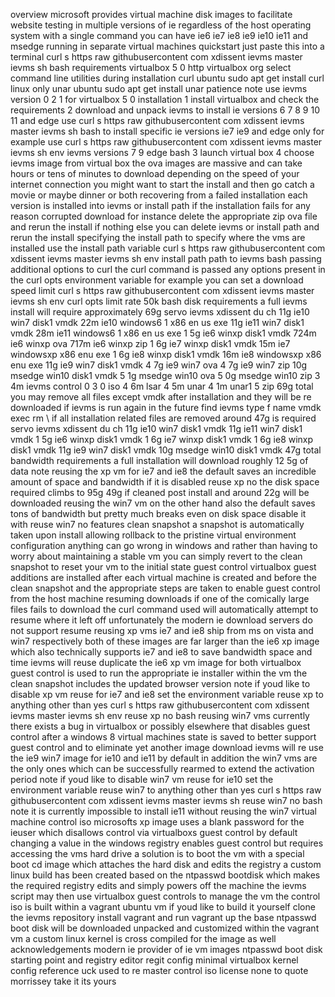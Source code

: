 overview microsoft provides virtual machine disk images to facilitate website testing in multiple versions of ie regardless of the host operating system with a single command you can have ie6 ie7 ie8 ie9 ie10 ie11 and msedge running in separate virtual machines quickstart just paste this into a terminal curl s https raw githubusercontent com xdissent ievms master ievms sh bash requirements virtualbox 5 0 http virtualbox org select command line utilities during installation curl ubuntu sudo apt get install curl linux only unar ubuntu sudo apt get install unar patience note use ievms version 0 2 1 for virtualbox 5 0 installation 1 install virtualbox and check the requirements 2 download and unpack ievms to install ie versions 6 7 8 9 10 11 and edge use curl s https raw githubusercontent com xdissent ievms master ievms sh bash to install specific ie versions ie7 ie9 and edge only for example use curl s https raw githubusercontent com xdissent ievms master ievms sh env ievms versions 7 9 edge bash 3 launch virtual box 4 choose ievms image from virtual box the ova images are massive and can take hours or tens of minutes to download depending on the speed of your internet connection you might want to start the install and then go catch a movie or maybe dinner or both recovering from a failed installation each version is installed into ievms or install path if the installation fails for any reason corrupted download for instance delete the appropriate zip ova file and rerun the install if nothing else you can delete ievms or install path and rerun the install specifying the install path to specify where the vms are installed use the install path variable curl s https raw githubusercontent com xdissent ievms master ievms sh env install path path to ievms bash passing additional options to curl the curl command is passed any options present in the curl opts environment variable for example you can set a download speed limit curl s https raw githubusercontent com xdissent ievms master ievms sh env curl opts limit rate 50k bash disk requirements a full ievms install will require approximately 69g servo ievms xdissent du ch 11g ie10 win7 disk1 vmdk 22m ie10 windows6 1 x86 en us exe 11g ie11 win7 disk1 vmdk 28m ie11 windows6 1 x86 en us exe 1 5g ie6 winxp disk1 vmdk 724m ie6 winxp ova 717m ie6 winxp zip 1 6g ie7 winxp disk1 vmdk 15m ie7 windowsxp x86 enu exe 1 6g ie8 winxp disk1 vmdk 16m ie8 windowsxp x86 enu exe 11g ie9 win7 disk1 vmdk 4 7g ie9 win7 ova 4 7g ie9 win7 zip 10g msedge win10 disk1 vmdk 5 1g msedge win10 ova 5 0g msedge win10 zip 3 4m ievms control 0 3 0 iso 4 6m lsar 4 5m unar 4 1m unar1 5 zip 69g total you may remove all files except vmdk after installation and they will be re downloaded if ievms is run again in the future find ievms type f name vmdk exec rm \ if all installation related files are removed around 47g is required servo ievms xdissent du ch 11g ie10 win7 disk1 vmdk 11g ie11 win7 disk1 vmdk 1 5g ie6 winxp disk1 vmdk 1 6g ie7 winxp disk1 vmdk 1 6g ie8 winxp disk1 vmdk 11g ie9 win7 disk1 vmdk 10g msedge win10 disk1 vmdk 47g total bandwidth requirements a full installation will download roughly 12 5g of data note reusing the xp vm for ie7 and ie8 the default saves an incredible amount of space and bandwidth if it is disabled reuse xp no the disk space required climbs to 95g 49g if cleaned post install and around 22g will be downloaded reusing the win7 vm on the other hand also the default saves tons of bandwidth but pretty much breaks even on disk space disable it with reuse win7 no features clean snapshot a snapshot is automatically taken upon install allowing rollback to the pristine virtual environment configuration anything can go wrong in windows and rather than having to worry about maintaining a stable vm you can simply revert to the clean snapshot to reset your vm to the initial state guest control virtualbox guest additions are installed after each virtual machine is created and before the clean snapshot and the appropriate steps are taken to enable guest control from the host machine resuming downloads if one of the comically large files fails to download the curl command used will automatically attempt to resume where it left off unfortunately the modern ie download servers do not support resume reusing xp vms ie7 and ie8 ship from ms on vista and win7 respectively both of these images are far larger than the ie6 xp image which also technically supports ie7 and ie8 to save bandwidth space and time ievms will reuse duplicate the ie6 xp vm image for both virtualbox guest control is used to run the appropriate ie installer within the vm the clean snapshot includes the updated browser version note if youd like to disable xp vm reuse for ie7 and ie8 set the environment variable reuse xp to anything other than yes curl s https raw githubusercontent com xdissent ievms master ievms sh env reuse xp no bash reusing win7 vms currently there exists a bug in virtualbox or possibly elsewhere that disables guest control after a windows 8 virtual machines state is saved to better support guest control and to eliminate yet another image download ievms will re use the ie9 win7 image for ie10 and ie11 by default in addition the win7 vms are the only ones which can be successfully rearmed to extend the activation period note if youd like to disable win7 vm reuse for ie10 set the environment variable reuse win7 to anything other than yes curl s https raw githubusercontent com xdissent ievms master ievms sh reuse win7 no bash note it is currently impossible to install ie11 without reusing the win7 virtual machine control iso microsofts xp image uses a blank password for the ieuser which disallows control via virtualboxs guest control by default changing a value in the windows registry enables guest control but requires accessing the vms hard drive a solution is to boot the vm with a special boot cd image which attaches the hard disk and edits the registry a custom linux build has been created based on the ntpasswd bootdisk which makes the required registry edits and simply powers off the machine the ievms script may then use virtualbox guest controls to manage the vm the control iso is built within a vagrant ubuntu vm if youd like to build it yourself clone the ievms repository install vagrant and run vagrant up the base ntpasswd boot disk will be downloaded unpacked and customized within the vagrant vm a custom linux kernel is cross compiled for the image as well acknowledgements modern ie provider of ie vm images ntpasswd boot disk starting point and registry editor regit config minimal virtualbox kernel config reference uck used to re master control iso license none to quote morrissey take it its yours